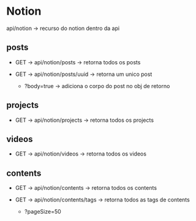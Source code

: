 # Notion

api/notion -> recurso do notion dentro da api

## posts

* GET -> api/notion/posts -> retorna todos os posts

* GET -> api/notion/posts/uuid -> retorna um unico post
  + ?body=true -> adiciona o corpo do post no obj de retorno

## projects

* GET -> api/notion/projects -> retorna todos os projects

## videos

* GET -> api/notion/videos -> retorna todos os videos

## contents

* GET -> api/notion/contents -> retorna todos os contents

* GET -> api/notion/contents/tags -> retorna todos as tags de contents
  + ?pageSize=50
